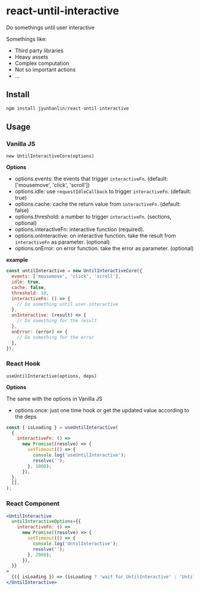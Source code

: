 # react-until-interactive

Do somethings until user interactive

Somethings like:

- Third party libraries
- Heavy assets
- Complex computation
- Not so important actions
- ...

## Install

```js
npm install jyunhanlin/react-until-interactive
```

## Usage

### Vanilla JS

`new UntilInteractiveCore(options)`

**Options**

- options.events: the events that trigger `interactiveFn`. (default: ['mousemove', 'click', 'scroll'])
- options.idle: use `requestIdleCallback` to trigger `interactiveFn`. (default: true)
- options.cache: cache the return value from `interactiveFn`. (default: false)
- options.threshold: a number to trigger `interactiveFn`. (sections, optional)
- options.interactiveFn: interactive function (required).
- options.onInteractive: on interactive function. take the result from `interactiveFn` as parameter. (optional)
- options.onError: on error function. take the error as parameter. (optional)

**example**

```js
const untilInteractive = new UntilInteractiveCore({
  events: ['mousemove', 'click', 'scroll'],
  idle: true,
  cache: false,
  threshold: 10,
  interactiveFn: () => {
    // Do something until user interactive
  },
  onInteractive: (result) => {
    // Do something for the result
  },
  onError: (error) => {
    // Do something for the error
  },
});
```

### React Hook

`useUntilInteractive(options, deps)`

**Options**

The same with the options in Vanilla JS

- options.once: just one time hook or get the updated value according to the deps

```js
const { isLoading } = useUntilInteractive(
  {
    interactiveFn: () =>
      new Promise((resolve) => {
        setTimeout(() => {
          console.log('useUntilInteractive');
          resolve('');
        }, 1000);
      }),
  },
  [],
);
```

### React Component

```jsx
<UntilInteractive
  untilInteractiveOptions={{
    interactiveFn: () =>
      new Promise((resolve) => {
        setTimeout(() => {
          console.log('UntilInteractive');
          resolve('');
        }, 2000);
      }),
  }}
>
  {({ isLoading }) => (isLoading ? 'wait for UntilInteractive' : 'UntilInteractive done')}
</UntilInteractive>
```
